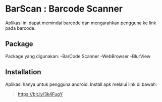 # BarScan : Barcode Scanner

Aplikasi ini dapat memindai barcode dan mengarahkan pengguna ke link pada barcode.

## Package
Package yang digunakan:
-BarCode Scanner
-WebBrowser
-BlurView

## Installation
Aplikasi hanya untuk pengguna android. Install apk melalui link di bawah:
>https://bit.ly/3k4FugY